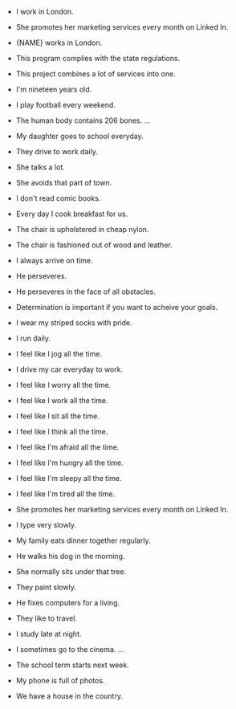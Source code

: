 
-   I work in London.
-   She promotes her marketing services every month on Linked In.
-   {NAME} works in London.

-   This program complies with the state regulations.
-   This project combines a lot of services into one.
-   I'm nineteen years old. 
-   I play football every weekend.
-   The human body contains 206 bones. ...
-   My daughter goes to school everyday.

- They drive to work daily.

- She talks a lot.

- She avoids that part of town.

- I don't read comic books.

- Every day I cook breakfast for us.

- The chair is upholstered in cheap nylon.

- The chair is fashioned out of wood and leather.

- I always arrive on time.

- He perseveres.

- He perseveres in the face of all obstacles.

- Determination is important if you want to acheive your goals.

- I wear my striped socks with pride.

- I run daily.

- I feel like I jog all the time.

- I drive my car everyday to work.

- I feel like I worry all the time.

- I feel like I work all the time.

- I feel like I sit all the time.

- I feel like I think all the time.

- I feel like I'm afraid all the time.

- I feel like I'm hungry all the time.
- I feel like I'm sleepy all the time.
- I feel like I'm tired all the time.
- She promotes her marketing services every month on Linked In.
- I type very slowly.
- My family eats dinner together regularly.
- He walks his dog in the morning.
- She normally sits under that tree.
- They paint slowly.
- He fixes computers for a living.

- They like to travel.

- I study late at night.
-   I sometimes go to the cinema. ...
-   The school term starts next week.
- My phone is full of photos.
-  We have a house in the country.
